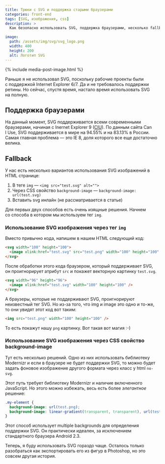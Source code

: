 ```yaml
---
title: Трюки с SVG и поддержка старыми браузерами
categories: front-end
tags: [SVG, изображения, css]
description: >
  Как безопасно использовать SVG, поддержка браузерами, несколько fallback-ов для старых браузеров.

image:
  path: /assets/img/svg/svg_logo.png
  width: 400
  height: 200
  alt: Логотип SVG
---
```


{% include media-post-image.html %}

Раньше я не использовал SVG, поскольку рабочие проекты были с поддержкой Internet Explorer 6/7. Да и не требовалось поддержки ретины. Но сейчас, спустя время, настало время использовать SVG на полную.

## Поддержка браузерами

На данный момент, SVG поддерживается всеми современными браузерами, начиная с Inernet Explorer 9 ([CIU](http://caniuse.com/#feat=svg)). По данным сайта Can I Use, SVG поддерживается в мире на 94.55% и на 83.13% в России. Самая главная проблема — это IE 8, доля которого все еще достаточно велика.

## Fallback

У нас есть несколько вариантов использования SVG изображений в HTML странице:

1. В теге `img` — `<img src="test.svg" alt="">`
1. Через CSS свойство `background-image` — `background-image: url(test.svg)`
1. Вставить svg инлайн (не рассматривается в статье)</li>

Для первых двух способов есть очень изящные решения. Начнем со способа в котором мы используем тег `img`.

### Использование SVG изображения через тег `img`

Вместо привычно кода, напишем в нашем HTML следующий код:

```html
<svg width="100" height="100">
  <image xlink:href="test.svg" src="test.png" width="100" height="100" />
</svg>
```

После обработки этого кода браузером, который поддерживает SVG, он проигнорирует атрибут `src` и покажет векторную картинку `test.svg`.

```html
<svg width="96" height="96">
  <image xlink:href="test.svg" width="100" height="100" />
</svg>
```

А браузеры, которые не поддерживают SVG, проигнорируют неизвестный тег SVG. Но из-за того, что img и image это одно и то-же, то они увидят этот код вот таким:

```html
<img src="test.png" width="100" height="100" />
```

То есть покажут нашу `png` картинку. Вот такая вот магия :-)

### Использование SVG изображения через CSS свойство background-image

Тут есть несколько решений. Одно из них использовать библиотеку Modernizr и если в браузере не будет поддержки SVG, то можно будет задать фоновое изображение другого формата через класс у html `no-svg`.

Этот путь требует библиотеку Modernizr и наличие включенного JavaScript. Но этого можно избежать, весь есть более _элегантное_ решение:

```css
.my-element {
  background-image: url(test.png);
  background-image: linear-gradient(transparent, transparent), url(test.svg);
}
```

Этот способ использует multiple backgrounds для определения поддержки SVG. Он практически идеален, за исключением стандартного браузера Android 2.3.

Теперь, я буду использовать SVG гораздо чаще. Осталось только разобраться как экспортировать его из фигур в Photoshop, но это совсем другая история.
